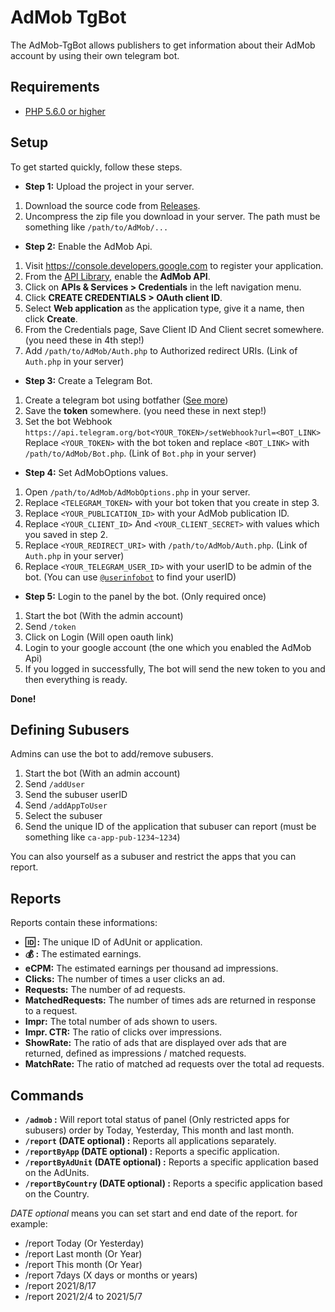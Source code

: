 # AdMob TgBot
 The AdMob-TgBot allows publishers to get information about their AdMob account by using their own telegram bot.

## Requirements ##
- [PHP 5.6.0 or higher](https://www.php.net/)

## Setup
To get started quickly, follow these steps.

- **Step 1:** Upload the project in your server.
1. Download the source code from [Releases](https://github.com/Aghajari/AdMob-TgBot/releases).
2. Uncompress the zip file you download in your server. The path must be something like `/path/to/AdMob/...`

- **Step 2:** Enable the AdMob Api.
1. Visit https://console.developers.google.com to register your application.
2. From the [API Library](https://console.cloud.google.com/start/api?id=admob.googleapis.com), enable
   the **AdMob API**.
3. Click on **APIs & Services > Credentials** in the left navigation menu.
4. Click **CREATE CREDENTIALS > OAuth client ID**.
5. Select **Web application** as the application type, give it a name, then click
   **Create**.
6. From the Credentials page, Save Client ID And Client secret somewhere. (you need these in 4th step!)
7. Add `/path/to/AdMob/Auth.php` to Authorized redirect URIs. (Link of `Auth.php` in your server)

- **Step 3:** Create a Telegram Bot.
1. Create a telegram bot using botfather ([See more](https://core.telegram.org/bots#6-botfather))
2. Save the **token** somewhere. (you need these in next step!)
3. Set the bot Webhook `https://api.telegram.org/bot<YOUR_TOKEN>/setWebhook?url=<BOT_LINK>` <br> Replace `<YOUR_TOKEN>` with the bot token and replace `<BOT_LINK>` with `/path/to/AdMob/Bot.php`. (Link of `Bot.php` in your server)

- **Step 4:** Set AdMobOptions values.
1. Open `/path/to/AdMob/AdMobOptions.php` in your server.
2. Replace `<TELEGRAM_TOKEN>` with your bot token that you create in step 3.
3. Replace `<YOUR_PUBLICATION_ID>` with your AdMob publication ID.
4. Replace `<YOUR_CLIENT_ID>` And `<YOUR_CLIENT_SECRET>` with values which you saved in step 2.
5. Replace `<YOUR_REDIRECT_URI>` with `/path/to/AdMob/Auth.php`. (Link of `Auth.php` in your server)
6. Replace `<YOUR_TELEGRAM_USER_ID>` with your userID to be admin of the bot. (You can use [`@userinfobot`](https://github.com/nadam/userinfobot) to find your userID)

- **Step 5:** Login to the panel by the bot. (Only required once)
1. Start the bot (With the admin account)
2. Send `/token`
3. Click on Login (Will open oauth link)
4. Login to your google account (the one which you enabled the AdMob Api)
5. If you logged in successfully, The bot will send the new token to you and then everything is ready.

**Done!**

## Defining Subusers
Admins can use the bot to add/remove subusers.

1. Start the bot (With an admin account)
2. Send `/addUser`
3. Send the subuser userID
4. Send `/addAppToUser`
5. Select the subuser
6. Send the unique ID of the application that subuser can report (must be something like `ca-app-pub-1234~1234`)

You can also yourself as a subuser and restrict the apps that you can report.

## Reports
Reports contain these informations:

- **🆔 :** The unique ID of AdUnit or application.
- **💰 :** The estimated earnings.
- **eCPM:** The estimated earnings per thousand ad impressions.
- **Clicks:** The number of times a user clicks an ad.
- **Requests:** The number of ad requests.
- **MatchedRequests:** The number of times ads are returned in response to a request.
- **Impr:** The total number of ads shown to users.
- **Impr. CTR:** The ratio of clicks over impressions.
- **ShowRate:** The ratio of ads that are displayed over ads that are returned, defined as impressions / matched requests.
- **MatchRate:** The ratio of matched ad requests over the total ad requests.

## Commands

- **`/admob` :** Will report total status of panel (Only restricted apps for subusers) order by Today, Yesterday, This month and last month.
- **`/report` (DATE optional) :** Reports all applications separately.
- **`/reportByApp` (DATE optional) :** Reports a specific application.
- **`/reportByAdUnit` (DATE optional) :** Reports a specific application based on the AdUnits.
- **`/reportByCountry` (DATE optional) :** Reports a specific application based on the Country.

*DATE optional* means you can set start and end date of the report. for example:
- /report Today (Or Yesterday)
- /report Last month (Or Year)
- /report This month (Or Year)
- /report 7days (X days or months or years)
- /report 2021/8/17
- /report 2021/2/4 to 2021/5/7
